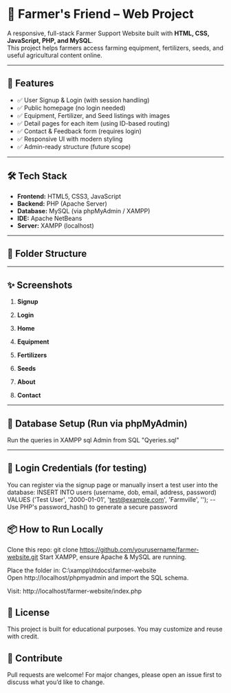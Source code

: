 # 🌾 Farmer's Friend – Web Project

A responsive, full-stack Farmer Support Website built with **HTML, CSS, JavaScript, PHP, and MySQL**.  
This project helps farmers access farming equipment, fertilizers, seeds, and useful agricultural content online.

---

## 🚀 Features

- ✅ User Signup & Login (with session handling)
- ✅ Public homepage (no login needed)
- ✅ Equipment, Fertilizer, and Seed listings with images
- ✅ Detail pages for each item (using ID-based routing)
- ✅ Contact & Feedback form (requires login)
- ✅ Responsive UI with modern styling
- ✅ Admin-ready structure (future scope)

---

## 🛠️ Tech Stack

- **Frontend:** HTML5, CSS3, JavaScript
- **Backend:** PHP (Apache Server)
- **Database:** MySQL (via phpMyAdmin / XAMPP)
- **IDE:** Apache NetBeans
- **Server:** XAMPP (localhost)

---

## 📁 Folder Structure




---

## ✨ Screenshots

1. **Signup**


2. **Login**


3. **Home**


4. **Equipment**


5. **Fertilizers**


6. **Seeds**


7. **About**


8. **Contact**

---

## 🧩 Database Setup (Run via phpMyAdmin)

Run the queries in XAMPP sql Admin from SQL "Qyeries.sql"


---

## 🔐 Login Credentials (for testing)

You can register via the signup page or manually insert a test user into the database:
INSERT INTO users (username, dob, email, address, password)
VALUES ('Test User', '2000-01-01', 'test@example.com', 'Farmville', ''); 
-- Use PHP's password_hash() to generate a secure password

## 📦 How to Run Locally

Clone this repo:
git clone https://github.com/yourusername/farmer-website.git
Start XAMPP, ensure Apache & MySQL are running.

Place the folder in:
C:\xampp\htdocs\farmer-website\
Open http://localhost/phpmyadmin and import the SQL schema.

Visit:
http://localhost/farmer-website/index.php

## 📝 License
This project is built for educational purposes. You may customize and reuse with credit.

##  🙌 Contribute
Pull requests are welcome! For major changes, please open an issue first to discuss what you’d like to change.
